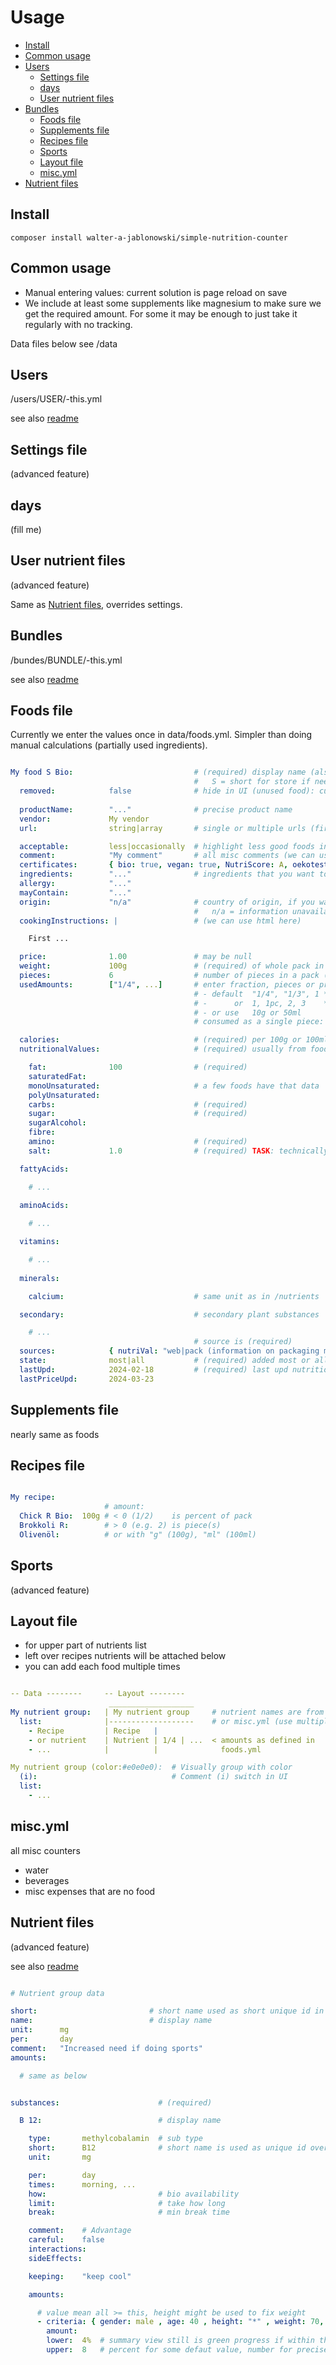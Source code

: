 # Usage

- [Install](install)
- [Common usage](#common-usage)
- [Users](#users)
  - [Settings file](#settings-file)
  - [days](#days)
  - [User nutrient files](#user-nutrient-files)
- [Bundles](#bundles)
  - [Foods file](#foods-file)
  - [Supplements file](#supplements-file)
  - [Recipes file](#recipes-file)
  - [Sports](#sports)
  - [Layout file](#layout-file)
  - [misc.yml](#miscyml)
- [Nutrient files](#nutrient-files)


Install
----------------------------------------------------------

```
composer install walter-a-jablonowski/simple-nutrition-counter
```


Common usage
----------------------------------------------------------

- Manual entering values: current solution is page reload on save
- We include at least some supplements like magnesium to make sure we get the required amount. For some it may be enough to just take it regularly with no tracking.

Data files below see /data


Users
----------------------------------------------------------

/users/USER/-this.yml

see also [readme](../src/data/users/README.md)


Settings file
----------------------------------------------------------

(advanced feature)


days
----------------------------------------------------------

(fill me)


User nutrient files
----------------------------------------------------------

(advanced feature)

Same as [Nutrient files](#nutrient-files), overrides settings.


Bundles
----------------------------------------------------------

/bundes/BUNDLE/-this.yml

see also [readme](../src/data/bundles/README.md)


Foods file
----------------------------------------------------------

Currently we enter the values once in data/foods.yml. Simpler than doing manual calculations (partially used ingredients).

```yaml

My food S Bio:                           # (required) display name (also used as id)
                                         #   S = short for store if needed (save some space)
  removed:            false              # hide in UI (unused food): currently no function, just rm in layout (this highlights it in food list)
  
  productName:        "..."              # precise product name
  vendor:             My vendor          
  url:                string|array       # single or multiple urls (first will be used as primary if multiple)

  acceptable:         less|occasionally  # highlight less good foods in UI
  comment:            "My comment"       # all misc comments (we can use html here)
  certificates:       { bio: true, vegan: true, NutriScore: A, oekotest: 1 }  # misc attributes
  ingredients:        "..."              # ingredients that you want to be aware of
  allergy:            "..."              
  mayContain:         "..."
  origin:             "n/a"              # country of origin, if you want to be aware of
                                         #   n/a = information unavailable
  cookingInstructions: |                 # (we can use html here)

    First ...

  price:              1.00               # may be null
  weight:             100g               # (required) of whole pack in case of pieces, unit g or ml is optional
  pieces:             6                  # number of pieces in a pack (if any)
  usedAmounts:        ["1/4", ...]       # enter fraction, pieces or precise (you can't mix these, chosse one)
                                         # - default  "1/4", "1/3", 1 * weight            if pieces unset
                                         # -      or  1, 1pc, 2, 3    * (weight / pieces) if pieces set
                                         # - or use   10g or 50ml
                                         # consumed as a single piece: use 1

  calories:                              # (required) per 100g or 100ml in grams or ml (depends on weight)
  nutritionalValues:                     # (required) usually from food packaging

    fat:              100                # (required)
    saturatedFat:
    monoUnsaturated:                     # a few foods have that data
    polyUnsaturated:                   
    carbs:                               # (required)
    sugar:                               # (required)
    sugarAlcohol:                   
    fibre:        
    amino:                               # (required)
    salt:             1.0                # (required) TASK: technically is a single substance

  fattyAcids:

    # ...

  aminoAcids:
  
    # ...

  vitamins:

    # ...
  
  minerals:

    calcium:                             # same unit as in /nutrients

  secondary:                             # secondary plant substances

    # ...
                                         # source is (required)
  sources:            { nutriVal: "web|pack (information on packaging may differ slightly)", nutrients: "...", price: "..." }
  state:              most|all           # (required) added most or all nutritional data
  lastUpd:            2024-02-18         # (required) last upd nutritional data
  lastPriceUpd:       2024-03-23
```


Supplements file
----------------------------------------------------------

nearly same as foods


Recipes file
----------------------------------------------------------

```yaml

My recipe:
                     # amount:
  Chick R Bio:  100g # < 0 (1/2)    is percent of pack
  Brokkoli R:        # > 0 (e.g. 2) is piece(s)
  Olivenöl:          # or with "g" (100g), "ml" (100ml)
```


Sports
----------------------------------------------------------

(advanced feature)


Layout file
----------------------------------------------------------

- for upper part of nutrients list
- left over recipes nutrients will be attached below
- you can add each food multiple times

```yaml

-- Data --------     -- Layout --------
                      ___________________    
My nutrient group:   | My nutrient group     # nutrient names are from recipes.yml, foods.yml
  list:              |-------------------    # or misc.yml (use multiple times possible)
    - Recipe         | Recipe   |
    - or nutrient    | Nutrient | 1/4 | ...  < amounts as defined in
    - ...            |          |              foods.yml

My nutrient group (color:#e0e0e0):  # Visually group with color
  (i):                              # Comment (i) switch in UI
  list:
    - ...
```


misc.yml
----------------------------------------------------------

all misc counters

- water
- beverages
- misc expenses that are no food


Nutrient files
----------------------------------------------------------

(advanced feature)

see also [readme](../src/data/nutrients/README.md)

```yaml

# Nutrient group data

short:                         # short name used as short unique id in daily files (file name is alternative id used in code)
name:                          # display name
unit:      mg
per:       day
comment:   "Increased need if doing sports"
amounts:

  # same as below


substances:                      # (required)

  B 12:                          # display name

    type:       methylcobalamin  # sub type
    short:      B12              # short name is used as unique id over all files
    unit:       mg

    per:        day
    times:      morning, ...
    how:                         # bio availability
    limit:                       # take how long
    break:                       # min break time

    comment:    # Advantage
    careful:    false
    interactions:      
    sideEffects:      

    keeping:    "keep cool"

    amounts:

      # value mean all >= this, height might be used to fix weight
      - criteria: { gender: male , age: 40 , height: "*" , weight: 70, workout: false }
        amount:
        lower:  4%  # summary view still is green progress if within these bounds
        upper:  8   # percent for some defaut value, number for precise (max is added to amount)
```
